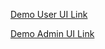 [Demo User UI Link]( https://covekart-user.onrender.com/)

[Demo Admin UI Link]( https://covekart-admin.onrender.com/)